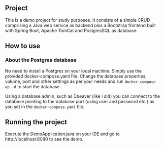 ## Project
This is a demo project for study purposes. It consists of a simple CRUD comprising a Java web service as backend plus a Bootstrap frontend built with Spring Boot, Apache TomCat and PostgresSQL as database.

## How to use
### About the Postgres database
No need to install a Postgres on your local machine. Simply use the provided docker-compose.yaml file. Change the database properties, volume, port and other settings as per your needs and run `docker-compose up -d` to start the database.

Using a database admin, such as Dbeaver (like I did) you can connect to the database pointing to the database port (using user and password etc.) as you set in the `docker-compose.yaml` file.

## Running the project
Execute the DemoApplication.java on your IDE and go to http://localhost:8080 to see the demo.